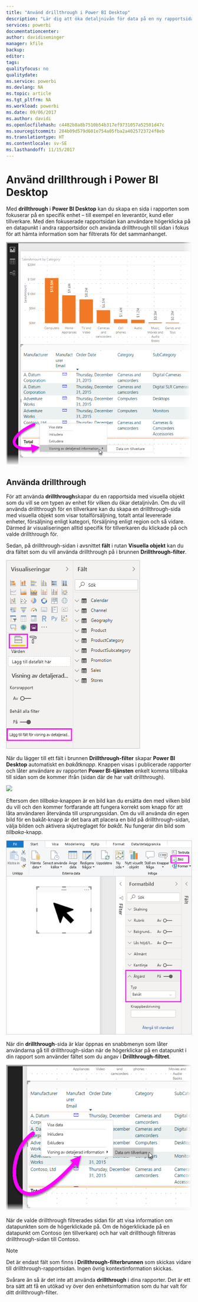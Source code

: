 ```yaml
---
title: "Använd drillthrough i Power BI Desktop"
description: "Lär dig att öka detaljnivån för data på en ny rapportsida i Power BI Desktop"
services: powerbi
documentationcenter: 
author: davidiseminger
manager: kfile
backup: 
editor: 
tags: 
qualityfocus: no
qualitydate: 
ms.service: powerbi
ms.devlang: NA
ms.topic: article
ms.tgt_pltfrm: NA
ms.workload: powerbi
ms.date: 09/06/2017
ms.author: davidi
ms.openlocfilehash: c4482b8a8b7510b54b317ef9731057a52501d47c
ms.sourcegitcommit: 284b09d579d601e754a05fba2a4025723724f8eb
ms.translationtype: HT
ms.contentlocale: sv-SE
ms.lasthandoff: 11/15/2017
---
```

# <a name="use-drillthrough-in-power-bi-desktop"></a>Använd drillthrough i Power BI Desktop
Med **drillthrough** i **Power BI Desktop** kan du skapa en sida i rapporten som fokuserar på en specifik enhet – till exempel en leverantör, kund eller tillverkare. Med den fokuserade rapportsidan kan användare högerklicka på en datapunkt i andra rapportsidor och använda drillthrough till sidan i fokus för att hämta information som har filtrerats för det sammanhanget.

![](media/desktop-drillthrough/drillthrough_01.png)

## <a name="using-drillthrough"></a>Använda drillthrough
För att använda **drillthrough**skapar du en rapportsida med visuella objekt som du vill se om typen av enhet för vilken du ökar detaljnivån. Om du vill använda drillthrough för en tillverkare kan du skapa en drillthrough-sida med visuella objekt som visar totalförsäljning, totalt antal levererade enheter, försäljning enligt kategori, försäljning enligt region och så vidare. Därmed är visualiseringen alltid specifik för tillverkaren du klickade på och valde drillthrough för.

Sedan, på drillthrough-sidan i avsnittet **fält** i rutan **Visuella objekt** kan du dra fältet som du vill använda drillthrough på i brunnen **Drillthrough-filter**.

![](media/desktop-drillthrough/drillthrough_02.png)

När du lägger till ett fält i brunnen **Drillthrough-filter** skapar **Power BI Desktop** automatiskt en *bakåtknapp*. Knappen visas i publicerade rapporter och låter användare av rapporten **Power BI-tjänsten** enkelt komma tillbaka till sidan som de kommer ifrån (sidan där de har valt drillthrough).

![](media/desktop-drillthrough/drillthrough_03.png)

Eftersom den *tillbaka*-knappen är en bild kan du ersätta den med vilken bild du vill och den kommer fortfarande att fungera korrekt som knapp för att låta användaren återvända till ursprungssidan. Om du vill använda din egen bild för en bakåt-knapp är det bara att placera en bild på drillthrough-sidan, välja bilden och aktivera skjutreglaget för *bakåt*. Nu fungerar din bild som *tillbaka*-knapp.

![](media/desktop-drillthrough/drillthrough_05.png)

När din **drillthrough**-sida är klar öppnas en snabbmenyn som låter användarna gå till drillthrough-sidan när de högerklickar på en datapunkt i din rapport som använder fältet som du angav i **Drillthrough-filtret**.

![](media/desktop-drillthrough/drillthrough_04.png)

När de valde drillthrough filtrerades sidan för att visa information om datapunkten som de högerklickade på. Om de högerklickade på en datapunkt om Contoso (en tillverkare) och har valt drillthough filtreras drillthrough-sidan till Contoso.

> [!NOTE]
> Det är endast fält som finns i **Drillthrough-filterbrunnen** som skickas vidare till drillthrough-rapportsidan. Ingen övrig kontextinformation skickas.
> 
> 

Svårare än så är det inte att använda **drillthrough** i dina rapporter. Det är ett bra sätt att få en utökad vy över den enhetsinformation som du har valt för ditt drillthrough-filter.

